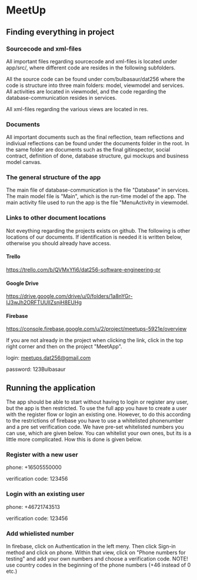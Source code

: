 # MeetUp

## Finding everything in project

### Sourcecode and xml-files
All important files regarding sourcecode and xml-files is located under app/src/, where different code are resides in the following subfolders.

All the source code can be found under com/bulbasaur/dat256 where the code is structure into three main folders: model, viewmodel and services. All activities are located in viewmodel, and the code regarding the database-communication resides in services.

All xml-files regarding the various views are located in res. 

### Documents
All important documents such as the final reflection, team reflections and indiviual reflections can be found under the documents folder in the root. In the same folder are documents such as the final gitinspector, social contract, definition of done, database structure, gui mockups and business model canvas. 

### The general structure of the app
The main file of database-communication is the file "Database" in services. The main model file is "Main", which is the run-time model of the app. The main activity file used to run the app is the file "MenuActivity in viewmodel. 

### Links to other document locations
Not eveything regarding the projects exists on github. The following is other locations of our documents. If identification is needed it is written below, otherwise you should already have access. 

#### Trello
https://trello.com/b/QVMxYfi6/dat256-software-engineering-pr

#### Google Drive
https://drive.google.com/drive/u/0/folders/1a8nYGr-IJ3wJh2ORFTUUllZsnjH8EUHg

#### Firebase
https://console.firebase.google.com/u/2/project/meetups-5921e/overview

If you are not already in the project when clicking the link, click in the top right corner and then on the project "MeetApp".

login: meetups.dat256@gmail.com

password: 123Bulbasaur

## Running the application
The app should be able to start without having to login or register any user, but the app is then restricted. To use the full app you have to create a user with the register flow or login an existing one. However, to do this according to the restrictions of firebase you have to use a whitelisted phonenumber and a pre set verification code. We have pre-set whitelisted numbers you can use, which are given below. You can whitelist your own ones, but its is a little more complicated. How this is done is given below. 

### Register with a new user
phone: +16505550000

verification code: 123456

### Login with an existing user
phone: +46721743513

verification code: 123456

### Add whielisted number
In firebase, click on Authentication in the left meny. Then click Sign-in method and click on phone. Within that view, click on "Phone numbers for testing" and add your own numbers and choose a verification code. NOTE! use country codes in the beginning of the phone numbers (+46 instead of 0 etc.)
